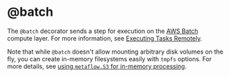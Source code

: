 # @batch

<!-- WARNING: THIS FILE WAS AUTOGENERATED! DO NOT EDIT! Instead, edit the notebook w/the location & name as this file. -->

The `@batch` decorator sends a step for execution on the [AWS Batch](https://aws.amazon.com/batch/) compute layer. For more information, see [Executing Tasks Remotely](/scaling/remote-tasks/introduction).

Note that while `@batch` doesn't allow mounting arbitrary disk volumes on the fly, you can create in-memory filesystems easily with `tmpfs` options. For more details, see [using `metaflow.S3` for in-memory processing](/scaling/data#using-metaflows3-for-in-memory-processing).


<DocSection type="decorator" name="batch" module="metaflow" show_import="True" heading_level="3" link="https://github.com/Netflix/metaflow/tree/master/metaflow/plugins/aws/batch/batch_decorator.py#L34">
<SigArgSection>
<SigArg name="..." />
</SigArgSection>
<Description summary="Specifies that this step should execute on [AWS Batch](https://aws.amazon.com/batch/)." />
<ParamSection name="Parameters">
	<Parameter name="cpu" type="int, default: 1" desc="Number of CPUs required for this step. If `@resources` is\nalso present, the maximum value from all decorators is used." />
	<Parameter name="gpu" type="int, default: 0" desc="Number of GPUs required for this step. If `@resources` is\nalso present, the maximum value from all decorators is used." />
	<Parameter name="memory" type="int, default: 4096" desc="Memory size (in MB) required for this step. If\n`@resources` is also present, the maximum value from all decorators is\nused." />
	<Parameter name="image" type="str, optional" desc="Docker image to use when launching on AWS Batch. If not specified, and\nMETAFLOW_BATCH_CONTAINER_IMAGE is specified, that image is used. If\nnot, a default Docker image mapping to the current version of Python is used." />
	<Parameter name="queue" type="str, default: METAFLOW_BATCH_JOB_QUEUE" desc="AWS Batch Job Queue to submit the job to." />
	<Parameter name="iam_role" type="str, default: METAFLOW_ECS_S3_ACCESS_IAM_ROLE" desc="AWS IAM role that AWS Batch container uses to access AWS cloud resources." />
	<Parameter name="execution_role" type="str, default: METAFLOW_ECS_FARGATE_EXECUTION_ROLE" desc="AWS IAM role that AWS Batch can use [to trigger AWS Fargate tasks]\n(https://docs.aws.amazon.com/batch/latest/userguide/execution-IAM-role.html)." />
	<Parameter name="shared_memory" type="int, optional" desc="The value for the size (in MiB) of the /dev/shm volume for this step.\nThis parameter maps to the `--shm-size` option in Docker." />
	<Parameter name="max_swap" type="int, optional" desc="The total amount of swap memory (in MiB) a container can use for this\nstep. This parameter is translated to the `--memory-swap` option in\nDocker where the value is the sum of the container memory plus the\n`max_swap` value." />
	<Parameter name="swappiness" type="int, optional" desc="This allows you to tune memory swappiness behavior for this step.\nA swappiness value of 0 causes swapping not to happen unless absolutely\nnecessary. A swappiness value of 100 causes pages to be swapped very\naggressively. Accepted values are whole numbers between 0 and 100." />
	<Parameter name="use_tmpfs: bool, default: False" desc="This enables an explicit tmpfs mount for this step." />
	<Parameter name="tmpfs_tempdir: bool, default: True" desc="sets METAFLOW_TEMPDIR to tmpfs_path if set for this step." />
	<Parameter name="tmpfs_size: int, optional" desc="The value for the size (in MiB) of the tmpfs mount for this step.\nThis parameter maps to the `--tmpfs` option in Docker. Defaults to 50% of the\nmemory allocated for this step." />
	<Parameter name="tmpfs_path: string, optional" desc="Path to tmpfs mount for this step. Defaults to /metaflow_temp." />
	<Parameter name="inferentia" type="int, default: 0" desc="Number of Inferentia chips required for this step." />
</ParamSection>
</DocSection>

